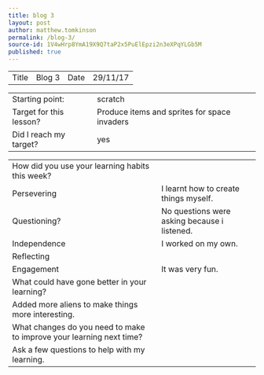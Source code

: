 ```yaml
---
title: blog 3
layout: post
author: matthew.tomkinson
permalink: /blog-3/
source-id: 1V4wHrp8YmA19X9Q7taP2x5PuElEpzi2n3eXPqYLGb5M
published: true
---
```

<table>
  <tr>
    <td>Title</td>
    <td>Blog 3</td>
    <td>Date</td>
    <td>29/11/17</td>
  </tr>
</table>


<table>
  <tr>
    <td>Starting point:</td>
    <td>scratch</td>
  </tr>
  <tr>
    <td>Target for this lesson?</td>
    <td>Produce items and sprites for space invaders</td>
  </tr>
  <tr>
    <td>Did I reach my target? </td>
    <td>yes</td>
  </tr>
</table>


<table>
  <tr>
    <td>How did you use your learning habits this week?</td>
    <td></td>
  </tr>
  <tr>
    <td>Persevering</td>
    <td>I learnt how to create things myself.</td>
  </tr>
  <tr>
    <td>Questioning?</td>
    <td>No questions were asking because i listened.</td>
  </tr>
  <tr>
    <td>Independence</td>
    <td>I worked on my own.</td>
  </tr>
  <tr>
    <td>Reflecting</td>
    <td></td>
  </tr>
  <tr>
    <td>Engagement</td>
    <td>It was very fun.</td>
  </tr>
  <tr>
    <td>What could have gone better in your learning?</td>
    <td></td>
  </tr>
  <tr>
    <td>Added more aliens to make things more interesting.</td>
    <td></td>
  </tr>
  <tr>
    <td>What changes do you need to make to improve your learning next time?</td>
    <td></td>
  </tr>
  <tr>
    <td>Ask a few questions to help with my learning.</td>
    <td></td>
  </tr>
</table>


